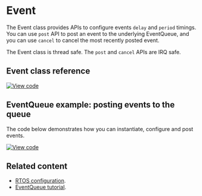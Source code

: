 # Event

The Event class provides APIs to configure events `delay` and `period` timings. You can use `post` API to post an event to the underlying EventQueue, and you can use `cancel` to cancel the most recently posted event.

The Event class is thread safe. The `post` and `cancel` APIs are IRQ safe.

## Event class reference

[![View code](https://www.mbed.com/embed/?type=library)](https://os.mbed.com/docs/mbed-os/development/mbed-os-api-doxy/_event_8h_source.html)

## EventQueue example: posting events to the queue

The code below demonstrates how you can instantiate, configure and post events.

[![View code](https://www.mbed.com/embed/?url=https://github.com/ARMmbed/mbed-os-snippet-Events_ex_1/tree/v6.5)](https://github.com/ARMmbed/mbed-os-snippet-Events_ex_1/blob/v6.5/main.cpp)

## Related content

- [RTOS configuration](../apis/scheduling-options-and-config.html).
- [EventQueue tutorial](../apis/scheduling-tutorials.html).

